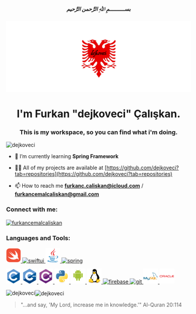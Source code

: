<h5 align="center">بســــــــــمِ ﷲِ الرَّحمن الرَّحيم</h5>

![Screenshot](dejkoveci.png)

<h1 align="center">I'm Furkan "dejkoveci" Çalışkan.</h1>
<h3 align="center">This is my workspace, so you can find what i'm doing.</h3>

<p align="left"> <img src="https://komarev.com/ghpvc/?username=dejkoveci&label=Profile%20views&color=0e75b6&style=flat" alt="dejkoveci" /> </p>

- 🌱 I’m currently learning **Spring Framework**

- 👨‍💻 All of my projects are available at [https://github.com/dejkoveci?tab=repositories](https://github.com/dejkoveci?tab=repositories)

- 📫 How to reach me **furkanc.caliskan@icloud.com** / **furkancemalcaliskan@gmail.com**

<h3 align="left">Connect with me:</h3>
<p align="left">
<a href="https://linkedin.com/in/furkancemalcaliskan" target="blank"><img align="center" src="https://raw.githubusercontent.com/rahuldkjain/github-profile-readme-generator/master/src/images/icons/Social/linked-in-alt.svg" alt="furkancemalcaliskan" height="30" width="40" /></a>
</p>

<h3 align="left">Languages and Tools:</h3>
<p align="left"> <a href="https://developer.apple.com/swift/" target="_blank" rel="noreferrer"> <img src="https://raw.githubusercontent.com/devicons/devicon/master/icons/swift/swift-original.svg" alt="swift" width="40" height="40"/> </a> <a href="https://developer.apple.com/xcode/swiftui/" target="_blank" rel="noreferrer"> <img src="https://developer.apple.com/assets/elements/icons/swiftui/swiftui-96x96_2x.png" alt="swiftui" width="40" height="40"/> </a> <a href="https://www.java.com" target="_blank" rel="noreferrer"> <img src="https://raw.githubusercontent.com/devicons/devicon/master/icons/java/java-original.svg" alt="java" width="40" height="40"/> </a><a href="https://spring.io/" target="_blank" rel="noreferrer"> <img src="https://www.vectorlogo.zone/logos/springio/springio-icon.svg" alt="spring" width="40" height="40"/> </a> </p><a href="https://www.cprogramming.com/" target="_blank" rel="noreferrer"> <img src="https://raw.githubusercontent.com/devicons/devicon/master/icons/c/c-original.svg" alt="c" width="40" height="40"/> </a> <a href="https://www.w3schools.com/cpp/" target="_blank" rel="noreferrer"> <img src="https://raw.githubusercontent.com/devicons/devicon/master/icons/cplusplus/cplusplus-original.svg" alt="cplusplus" width="40" height="40"/> </a> <a href="https://www.w3schools.com/cs/" target="_blank" rel="noreferrer"> <img src="https://raw.githubusercontent.com/devicons/devicon/master/icons/csharp/csharp-original.svg" alt="csharp" width="40" height="40"/> </a>  <a href="https://www.python.org" target="_blank" rel="noreferrer"> <img src="https://raw.githubusercontent.com/devicons/devicon/master/icons/python/python-original.svg" alt="python" width="40" height="40"/> </a> <a href="https://developer.android.com" target="_blank" rel="noreferrer"> <img src="https://raw.githubusercontent.com/devicons/devicon/master/icons/android/android-original-wordmark.svg" alt="android" width="40" height="40"/> </a><a href="https://www.linux.org/" target="_blank" rel="noreferrer"> <img src="https://raw.githubusercontent.com/devicons/devicon/master/icons/linux/linux-original.svg" alt="linux" width="40" height="40"/> </a> <a href="https://firebase.google.com/" target="_blank" rel="noreferrer"> <img src="https://www.vectorlogo.zone/logos/firebase/firebase-icon.svg" alt="firebase" width="40" height="40"/> </a> <a href="https://git-scm.com/" target="_blank" rel="noreferrer"> <img src="https://www.vectorlogo.zone/logos/git-scm/git-scm-icon.svg" alt="git" width="40" height="40"/> </a> <a href="https://www.mysql.com/" target="_blank" rel="noreferrer"> <img src="https://raw.githubusercontent.com/devicons/devicon/master/icons/mysql/mysql-original-wordmark.svg" alt="mysql" width="40" height="40"/> </a> <a href="https://www.oracle.com/" target="_blank" rel="noreferrer"> <img src="https://raw.githubusercontent.com/devicons/devicon/master/icons/oracle/oracle-original.svg" alt="oracle" width="40" height="40"/> </a> </p>


<p><img align="left" src="https://github-readme-stats.vercel.app/api?username=dejkoveci&show_icons=true&locale=en&&title_color=0242b8&text_color=6ba3f8&icon_color=0242b8&bg_color=00000000&hide_border=true" alt="dejkoveci" />

<img align="center" src="https://github-readme-streak-stats.herokuapp.com/?user=dejkoveci&background=00000000&stroke=6ba3f8&ring=ffaf02&fire=ffaf02&currStreakNum=fa7b05&sideNums=6ba3f8&currStreakLabel=ffaf02&sideLabels=0242b8&dates=6ba3f8&hide_border=true" alt="dejkoveci" /></p>

> "...and say, 'My Lord, increase me in knowledge.'"
Al-Quran 20:114
